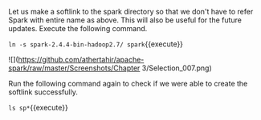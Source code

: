 
Let us make a softlink to the spark directory so that we don't have to refer Spark with entire name as above. This will also be useful for the future updates. Execute the following command.

`ln -s spark-2.4.4-bin-hadoop2.7/ spark`{{execute}}

![](https://github.com/athertahir/apache-spark/raw/master/Screenshots/Chapter 3/Selection_007.png)

Run the following command again to check if we were able to create the softlink successfully.

`ls sp*`{{execute}}
 
